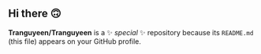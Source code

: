 ## Hi there 🙃 


**Tranguyeen/Tranguyeen** is a ✨ _special_ ✨ repository because its `README.md` (this file) appears on your GitHub profile.


